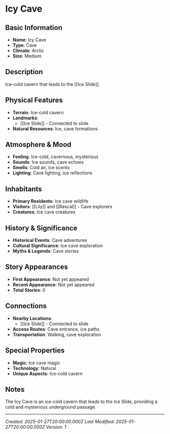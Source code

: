 # Icy Cave

## Basic Information
- **Name**: Icy Cave
- **Type**: Cave
- **Climate**: Arctic
- **Size**: Medium

## Description
Ice-cold cavern that leads to the [[Ice Slide]].

## Physical Features
- **Terrain**: Ice-cold cavern
- **Landmarks**: 
  - [[Ice Slide]] - Connected to slide
- **Natural Resources**: Ice, cave formations

## Atmosphere & Mood
- **Feeling**: Ice-cold, cavernous, mysterious
- **Sounds**: Ice sounds, cave echoes
- **Smells**: Cold air, ice scents
- **Lighting**: Cave lighting, ice reflections

## Inhabitants
- **Primary Residents**: Ice cave wildlife
- **Visitors**: [[Lily]] and [[Rascal]] - Cave explorers
- **Creatures**: Ice cave creatures

## History & Significance
- **Historical Events**: Cave adventures
- **Cultural Significance**: Ice cave exploration
- **Myths & Legends**: Cave stories

## Story Appearances
- **First Appearance**: Not yet appeared
- **Recent Appearance**: Not yet appeared
- **Total Stories**: 0

## Connections
- **Nearby Locations**: 
  - [[Ice Slide]] - Connected to slide
- **Access Routes**: Cave entrance, ice paths
- **Transportation**: Walking, cave exploration

## Special Properties
- **Magic**: Ice cave magic
- **Technology**: Natural
- **Unique Aspects**: Ice-cold cavern

## Notes
The Icy Cave is an ice-cold cavern that leads to the Ice Slide, providing a cold and mysterious underground passage.

---
*Created: 2025-01-27T20:00:00.000Z*
*Last Modified: 2025-01-27T20:00:00.000Z*
*Version: 1*
